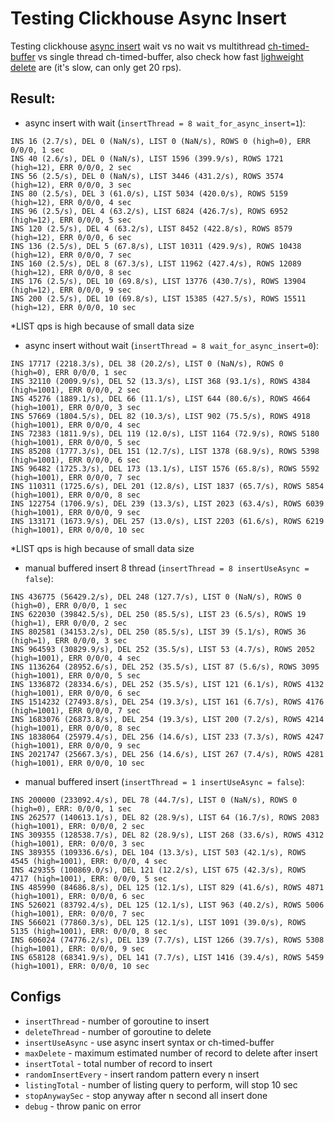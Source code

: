 # Testing Clickhouse Async Insert

Testing clickhouse [async insert](https://clickhouse.com/docs/en/cloud/bestpractices/asynchronous-inserts) wait vs no wait vs multithread [ch-timed-buffer](//github.com/kokizzu/ch-timed-buffer) vs single thread ch-timed-buffer, also check how fast [lighweight delete](//clickhouse.com/docs/en/guides/developer/lightweght-delete) are (it's slow, can only get 20 rps).

## Result:

- async insert with wait (`insertThread = 8 wait_for_async_insert=1`):
```
INS 16 (2.7/s), DEL 0 (NaN/s), LIST 0 (NaN/s), ROWS 0 (high=0), ERR 0/0/0, 1 sec
INS 40 (2.6/s), DEL 0 (NaN/s), LIST 1596 (399.9/s), ROWS 1721 (high=12), ERR 0/0/0, 2 sec
INS 56 (2.5/s), DEL 0 (NaN/s), LIST 3446 (431.2/s), ROWS 3574 (high=12), ERR 0/0/0, 3 sec
INS 80 (2.5/s), DEL 3 (61.0/s), LIST 5034 (420.0/s), ROWS 5159 (high=12), ERR 0/0/0, 4 sec
INS 96 (2.5/s), DEL 4 (63.2/s), LIST 6824 (426.7/s), ROWS 6952 (high=12), ERR 0/0/0, 5 sec
INS 120 (2.5/s), DEL 4 (63.2/s), LIST 8452 (422.8/s), ROWS 8579 (high=12), ERR 0/0/0, 6 sec
INS 136 (2.5/s), DEL 5 (67.8/s), LIST 10311 (429.9/s), ROWS 10438 (high=12), ERR 0/0/0, 7 sec
INS 160 (2.5/s), DEL 8 (67.3/s), LIST 11962 (427.4/s), ROWS 12089 (high=12), ERR 0/0/0, 8 sec
INS 176 (2.5/s), DEL 10 (69.8/s), LIST 13776 (430.7/s), ROWS 13904 (high=12), ERR 0/0/0, 9 sec
INS 200 (2.5/s), DEL 10 (69.8/s), LIST 15385 (427.5/s), ROWS 15511 (high=12), ERR 0/0/0, 10 sec
```
*LIST qps is high because of small data size

- async insert without wait (`insertThread = 8 wait_for_async_insert=0`): 
```
INS 17717 (2218.3/s), DEL 38 (20.2/s), LIST 0 (NaN/s), ROWS 0 (high=0), ERR 0/0/0, 1 sec
INS 32110 (2009.9/s), DEL 52 (13.3/s), LIST 368 (93.1/s), ROWS 4384 (high=1001), ERR 0/0/0, 2 sec
INS 45276 (1889.1/s), DEL 66 (11.1/s), LIST 644 (80.6/s), ROWS 4664 (high=1001), ERR 0/0/0, 3 sec
INS 57669 (1804.5/s), DEL 82 (10.3/s), LIST 902 (75.5/s), ROWS 4918 (high=1001), ERR 0/0/0, 4 sec
INS 72383 (1811.9/s), DEL 119 (12.0/s), LIST 1164 (72.9/s), ROWS 5180 (high=1001), ERR 0/0/0, 5 sec
INS 85208 (1777.3/s), DEL 151 (12.7/s), LIST 1378 (68.9/s), ROWS 5398 (high=1001), ERR 0/0/0, 6 sec
INS 96482 (1725.3/s), DEL 173 (13.1/s), LIST 1576 (65.8/s), ROWS 5592 (high=1001), ERR 0/0/0, 7 sec
INS 110311 (1725.6/s), DEL 201 (12.8/s), LIST 1837 (65.7/s), ROWS 5854 (high=1001), ERR 0/0/0, 8 sec
INS 122754 (1706.9/s), DEL 239 (13.3/s), LIST 2023 (63.4/s), ROWS 6039 (high=1001), ERR 0/0/0, 9 sec
INS 133171 (1673.9/s), DEL 257 (13.0/s), LIST 2203 (61.6/s), ROWS 6219 (high=1001), ERR 0/0/0, 10 sec
```
*LIST qps is high because of small data size

- manual buffered insert 8 thread (`insertThread = 8 insertUseAsync = false`):
```
INS 436775 (56429.2/s), DEL 248 (127.7/s), LIST 0 (NaN/s), ROWS 0 (high=0), ERR 0/0/0, 1 sec
INS 622030 (39842.5/s), DEL 250 (85.5/s), LIST 23 (6.5/s), ROWS 19 (high=1), ERR 0/0/0, 2 sec
INS 802581 (34153.2/s), DEL 250 (85.5/s), LIST 39 (5.1/s), ROWS 36 (high=1), ERR 0/0/0, 3 sec
INS 964593 (30829.9/s), DEL 252 (35.5/s), LIST 53 (4.7/s), ROWS 2052 (high=1001), ERR 0/0/0, 4 sec
INS 1136264 (28952.6/s), DEL 252 (35.5/s), LIST 87 (5.6/s), ROWS 3095 (high=1001), ERR 0/0/0, 5 sec
INS 1336872 (28334.6/s), DEL 252 (35.5/s), LIST 121 (6.1/s), ROWS 4132 (high=1001), ERR 0/0/0, 6 sec
INS 1514232 (27493.8/s), DEL 254 (19.3/s), LIST 161 (6.7/s), ROWS 4176 (high=1001), ERR 0/0/0, 7 sec
INS 1683076 (26873.8/s), DEL 254 (19.3/s), LIST 200 (7.2/s), ROWS 4214 (high=1001), ERR 0/0/0, 8 sec
INS 1838064 (25979.4/s), DEL 256 (14.6/s), LIST 233 (7.3/s), ROWS 4247 (high=1001), ERR 0/0/0, 9 sec
INS 2021747 (25667.3/s), DEL 256 (14.6/s), LIST 267 (7.4/s), ROWS 4281 (high=1001), ERR 0/0/0, 10 sec
```
- manual buffered insert (`insertThread = 1 insertUseAsync = false`):
```
INS 200000 (233092.4/s), DEL 78 (44.7/s), LIST 0 (NaN/s), ROWS 0 (high=0), ERR: 0/0/0, 1 sec
INS 262577 (140613.1/s), DEL 82 (28.9/s), LIST 64 (16.7/s), ROWS 2083 (high=1001), ERR: 0/0/0, 2 sec
INS 309355 (128538.7/s), DEL 82 (28.9/s), LIST 268 (33.6/s), ROWS 4312 (high=1001), ERR: 0/0/0, 3 sec
INS 389355 (109336.6/s), DEL 104 (13.3/s), LIST 503 (42.1/s), ROWS 4545 (high=1001), ERR: 0/0/0, 4 sec
INS 429355 (100869.0/s), DEL 121 (12.2/s), LIST 675 (42.3/s), ROWS 4717 (high=1001), ERR: 0/0/0, 5 sec
INS 485990 (84686.8/s), DEL 125 (12.1/s), LIST 829 (41.6/s), ROWS 4871 (high=1001), ERR: 0/0/0, 6 sec
INS 526021 (83792.4/s), DEL 125 (12.1/s), LIST 963 (40.2/s), ROWS 5006 (high=1001), ERR: 0/0/0, 7 sec
INS 566021 (77860.3/s), DEL 125 (12.1/s), LIST 1091 (39.0/s), ROWS 5135 (high=1001), ERR: 0/0/0, 8 sec
INS 606024 (74776.2/s), DEL 139 (7.7/s), LIST 1266 (39.7/s), ROWS 5308 (high=1001), ERR: 0/0/0, 9 sec
INS 658128 (68341.9/s), DEL 141 (7.7/s), LIST 1416 (39.4/s), ROWS 5459 (high=1001), ERR: 0/0/0, 10 sec
```

## Configs

- `insertThread` - number of goroutine to insert
- `deleteThread` - number of goroutine to delete
- `insertUseAsync` - use async insert syntax or ch-timed-buffer
- `maxDelete` - maximum estimated number of record to delete after insert
- `insertTotal` - total number of record to insert
- `randomInsertEvery` - insert random pattern every n insert
- `listingTotal` - number of listing query to perform, will stop 10 sec
- `stopAnywaySec` - stop anyway after n second all insert done
- `debug` - throw panic on error